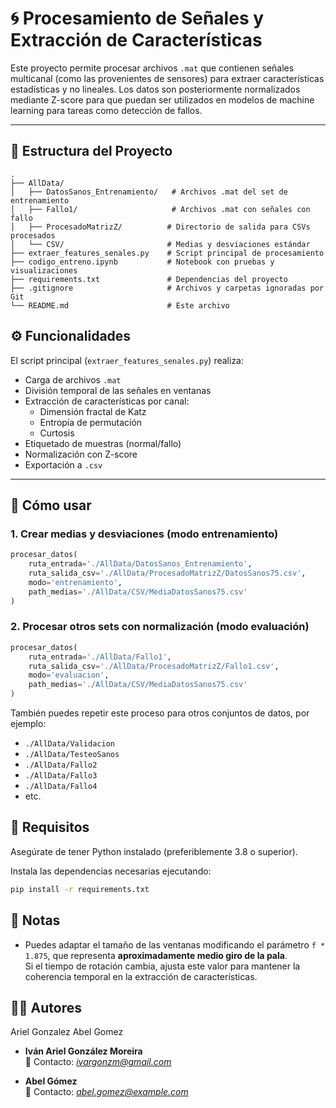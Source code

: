 # 🌀 Procesamiento de Señales y Extracción de Características

Este proyecto permite procesar archivos `.mat` que contienen señales multicanal (como las provenientes de sensores) para extraer características estadísticas y no lineales. Los datos son posteriormente normalizados mediante Z-score para que puedan ser utilizados en modelos de machine learning para tareas como detección de fallos.

---

## 📁 Estructura del Proyecto

```plaintext
.
├── AllData/
│   ├── DatosSanos_Entrenamiento/   # Archivos .mat del set de entrenamiento
│   ├── Fallo1/                     # Archivos .mat con señales con fallo
│   ├── ProcesadoMatrizZ/          # Directorio de salida para CSVs procesados
│   └── CSV/                       # Medias y desviaciones estándar
├── extraer_features_senales.py    # Script principal de procesamiento
├── codigo_entreno.ipynb           # Notebook con pruebas y visualizaciones
├── requirements.txt               # Dependencias del proyecto
├── .gitignore                     # Archivos y carpetas ignoradas por Git
└── README.md                      # Este archivo

```
## ⚙️ Funcionalidades

El script principal (`extraer_features_senales.py`) realiza:

- Carga de archivos `.mat`
- División temporal de las señales en ventanas
- Extracción de características por canal:
  - Dimensión fractal de Katz
  - Entropía de permutación
  - Curtosis
- Etiquetado de muestras (normal/fallo)
- Normalización con Z-score
- Exportación a `.csv`

---

## 🚀 Cómo usar

### 1. Crear medias y desviaciones (modo entrenamiento)

```python
procesar_datos(
    ruta_entrada='./AllData/DatosSanos_Entrenamiento',
    ruta_salida_csv='./AllData/ProcesadoMatrizZ/DatosSanos75.csv',
    modo='entrenamiento',
    path_medias='./AllData/CSV/MediaDatosSanos75.csv'
)


``` 

### 2. Procesar otros sets con normalización (modo evaluación)

```python
procesar_datos(
    ruta_entrada='./AllData/Fallo1',
    ruta_salida_csv='./AllData/ProcesadoMatrizZ/Fallo1.csv',
    modo='evaluacion',
    path_medias='./AllData/CSV/MediaDatosSanos75.csv'
)
```
También puedes repetir este proceso para otros conjuntos de datos, por ejemplo:

- `./AllData/Validacion`
- `./AllData/TesteoSanos`
- `./AllData/Fallo2`
- `./AllData/Fallo3`
- `./AllData/Fallo4`
- etc.

## 🧪 Requisitos

Asegúrate de tener Python instalado (preferiblemente 3.8 o superior).

Instala las dependencias necesarias ejecutando:

```bash
pip install -r requirements.txt
```

## 📌 Notas

- Puedes adaptar el tamaño de las ventanas modificando el parámetro `f * 1.875`, que representa **aproximadamente medio giro de la pala**.  
  Si el tiempo de rotación cambia, ajusta este valor para mantener la coherencia temporal en la extracción de características.

## 👨‍💻 Autores
Ariel Gonzalez
Abel Gomez

- **Iván Ariel González Moreira**  
  📧 Contacto: *ivargonzm@gmail.com*

- **Abel Gómez**  
  📧 Contacto: *abel.gomez@example.com*

